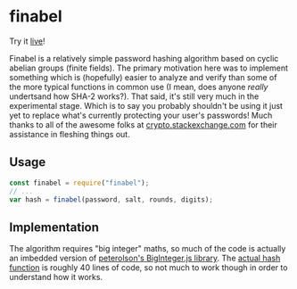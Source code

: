 # finabel

Try it [live](https://gardhr.github.io/)!

Finabel is a relatively simple password hashing algorithm based on cyclic abelian groups (finite fields). The primary motivation here was to implement something which is (hopefully) easier to analyze and verify than some of the more typical functions in common use (I mean, does anyone _really_ undertsand how SHA-2 works?). That said, it's still very much in the experimental stage. Which is to say you probably shouldn't be using it just yet to replace what's currently protecting your user's passwords!
Much thanks to all of the awesome folks at [crypto.stackexchange.com](https://crypto.stackexchange.com) for their assistance in fleshing things out.

## Usage

```js
const finabel = require("finabel");
// ...
var hash = finabel(password, salt, rounds, digits);
```

## Implementation

The algorithm requires "big integer" maths, so much of the code is actually an imbedded version of [peterolson's BigInteger.js library](https://github.com/peterolson/BigInteger.js). The [actual hash function](https://github.com/gardhr/finabel/blob/main/finabel.js#L1489) is roughly 40 lines of code, so not much to work though in order to understand how it works.
